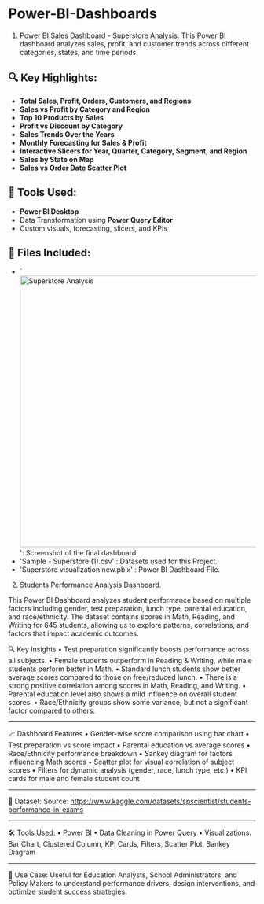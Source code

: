 # Power-BI-Dashboards

1. Power BI Sales Dashboard - Superstore Analysis. 
This Power BI dashboard analyzes sales, profit, and customer trends across different categories, states, and time periods.

## 🔍 Key Highlights:
- **Total Sales, Profit, Orders, Customers, and Regions**
- **Sales vs Profit by Category and Region**
- **Top 10 Products by Sales**
- **Profit vs Discount by Category**
- **Sales Trends Over the Years**
- **Monthly Forecasting for Sales & Profit**
- **Interactive Slicers for Year, Quarter, Category, Segment, and Region**
- **Sales by State on Map**
- **Sales vs Order Date Scatter Plot**

## 📌 Tools Used:
- **Power BI Desktop**
- Data Transformation using **Power Query Editor**
- Custom visuals, forecasting, slicers, and KPIs

## 📁 Files Included:
- `<img width="958" height="552" alt="Superstore Analysis" src="https://github.com/user-attachments/assets/cbbd6ec6-1ad6-4169-b8ba-bd1e33fce183" />': Screenshot of the final dashboard
- 'Sample - Superstore (1).csv' : Datasets used for this Project.
- 'Superstore visualization new.pbix' : Power BI Dashboard File.

2. Students Performance Analysis Dashboard.

This Power BI Dashboard analyzes student performance based on multiple factors including gender, test preparation, lunch type, parental education, and race/ethnicity. The dataset contains scores in Math, Reading, and Writing for 645 students, allowing us to explore patterns, correlations, and factors that impact academic outcomes.

🔍 Key Insights
•	Test preparation significantly boosts performance across all subjects.
•	Female students outperform in Reading & Writing, while male students perform better in Math.
•	Standard lunch students show better average scores compared to those on free/reduced lunch.
•	There is a strong positive correlation among scores in Math, Reading, and Writing.
•	Parental education level also shows a mild influence on overall student scores.
•	Race/Ethnicity groups show some variance, but not a significant factor compared to others.
________________________________________
📈 Dashboard Features
•	Gender-wise score comparison using bar chart
•	Test preparation vs score impact
•	Parental education vs average scores
•	Race/Ethnicity performance breakdown
•	Sankey diagram for factors influencing Math scores
•	Scatter plot for visual correlation of subject scores
•	Filters for dynamic analysis (gender, race, lunch type, etc.)
•	KPI cards for male and female student count
________________________________________
📁 Dataset:
Source: https://www.kaggle.com/datasets/spscientist/students-performance-in-exams
________________________________________
🛠️ Tools Used:
•	Power BI
•	Data Cleaning in Power Query
•	Visualizations: Bar Chart, Clustered Column, KPI Cards, Filters, Scatter Plot, Sankey Diagram
________________________________________
💼 Use Case:
Useful for Education Analysts, School Administrators, and Policy Makers to understand performance drivers, design interventions, and optimize student success strategies.
